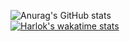 ![Anurag's GitHub stats](https://github-readme-stats.vercel.app/api?username=irfanarfianto&show_icons=true&theme=radical)
<br>
[![Harlok's wakatime stats](https://github-readme-stats.vercel.app/api/wakatime?username=Harlok)](https://github.com/irfanarfianto/github-readme-stats)
